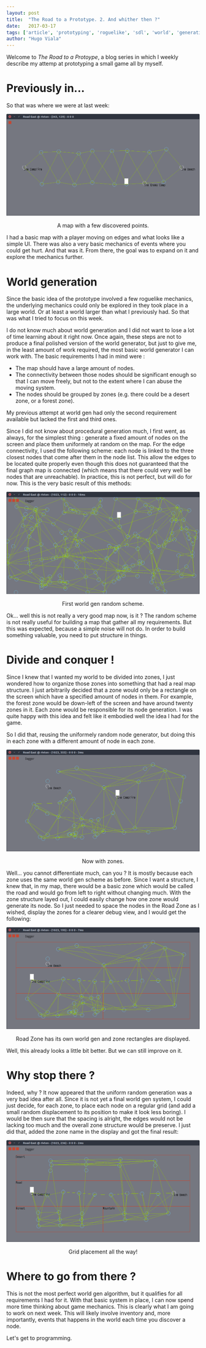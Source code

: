 ```yaml
---
layout: post
title:  "The Road to a Prototype. 2. And whither then ?"
date:   2017-03-17
tags: ['article', 'prototyping', 'roguelike', 'sdl', 'world', 'generation', 'random']
author: "Hugo Viala"
---
```


Welcome to *The Road to a Protoype*, a blog series in which I weekly describe my attemp at prototyping a small game all by myself.

# Previously in...

So that was where we were at last week:

![Map 102](/images/proto_road/road_sc_102.png)
<center>A map with a few discovered points.</center>

I had a basic map with a player moving on edges and what looks like a simple UI. There was also a very basic mechanics of events where you could get hurt. And that was it. From there, the goal was to expand on it and explore the mechanics further.

# World generation

Since the basic idea of the prototype involved a few roguelike mechanics, the underlying mechanics could only be explored in they took place in a large world. Or at least a world larger than what I previously had. So that was what I tried to focus on this week.

I do not know much about world generation and I did not want to lose a lot of time learning about it right now. Once again, these steps are not to produce a final polished version of the world generator, but just to give me, in the least amount of work required, the most basic world generator I can work with. The basic requirements I had in mind were :

* The map should have a large amount of nodes.
* The connectivity between those nodes should be significant enough so that I can move freely, but not to the extent where I can abuse the moving system.
* The nodes should be grouped by zones (e.g. there could be a desert zone, or a forest zone).

My previous attempt at world gen had only the second requirement available but lacked the first and third ones.

Since I did not know about procedural generation much, I first went, as always, for the simplest thing : generate a fixed amount of nodes on the screen and place them uniformely at random on the map. For the edge connectivity, I used the following scheme: each node is linked to the three closest nodes that come after them in the node list. This allow the edges to be located quite properly even though this does not guaranteed that the final graph map is connected (which means that there could very well be nodes that are unreachable). In practice, this is not perfect, but will do for now. This is the very basic result of this methods:

![Map 201](/images/proto_road/road_sc_201.png)
<center>First world gen random scheme.</center>

Ok... well this is not really a very good map now, is it ? The random scheme is not really useful for building a map that gather all my requirements. But this was expected, because a simple noise will not do. In order to build something valuable, you need to put structure in things.

# Divide and conquer !

Since I knew that I wanted my world to be divided into zones, I just wondered how to organize those zones into something that had a real map structure.
I just arbitrarily decided that a zone would only be a rectangle on the screen which have a specified amount of nodes in them. For example, the forest zone would be down-left of the screen and have around twenty zones in it. Each zone would be responsible for its node generation. I was quite happy with this idea and felt like it embodied well the idea I had for the game.

So I did that, reusing the uniformely random node generator, but doing this in each zone with a different amount of node in each zone.

![Map 202](/images/proto_road/road_sc_202.png)
<center>Now with zones.</center>

Well... you cannot differentiate much, can you ? It is mostly because each zone uses the same world gen scheme as before. Since I want a structure, I knew that, in my map, there would be a basic zone which would be called the road and would go from left to right without changing much. With the zone structure layed out, I could easily change how one zone would generate its node. So I just needed to space the nodes in the Road Zone as I wished, display the zones for a clearer debug view, and I would get the following:

![Map 203](/images/proto_road/road_sc_203.png)
<center>Road Zone has its own world gen and zone rectangles are displayed.</center>

Well, this already looks a little bit better. But we can still improve on it.

# Why stop there ?

Indeed, why ? It now appeared that the uniform random generation was a very bad idea after all. Since it is not yet a final world gen system, I could just decide, for each zone, to place each node on a regular grid (and add a small random displacement to its position to make it look less boring). I would be then sure that the spacing is alright, the edges would not be lacking too much and the overall zone structure would be preserve. I just did that, added the zone name in the display and got the final result:

![Map 204](/images/proto_road/road_sc_204.png)
<center>Grid placement all the way!</center>

# Where to go from there ?

This is not the most perfect world gen algorithm, but it qualifies for all requirements I had for it. With that basic system in place, I can now spend more time thinking about game mechanics. This is clearly what I am going to work on next week. This will likely involve inventory and, more importantly, events that happens in the world each time you discover a node.

Let's get to programming.
